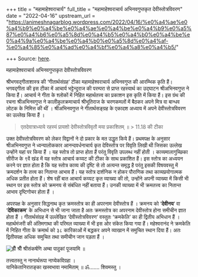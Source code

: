 +++
title = "महामाहेश्वराचार्य"
full_title = "महामाहेश्वराचार्य अभिनवगुप्तकृत देवीस्तोत्रविवरण"
date = "2022-04-16"
upstream_url = "https://animeshnagarblog.wordpress.com/2022/04/16/%e0%a4%ae%e0%a4%b9%e0%a4%be%e0%a4%ae%e0%a4%be%e0%a4%b9%e0%a5%87%e0%a4%b6%e0%a5%8d%e0%a4%b5%e0%a4%b0%e0%a4%be%e0%a4%9a%e0%a4%be%e0%a4%b0%e0%a5%8d%e0%a4%af-%e0%a4%85%e0%a4%ad%e0%a4%bf%e0%a4%a8%e0%a4%b5/"

+++
Source: [here](https://animeshnagarblog.wordpress.com/2022/04/16/%e0%a4%ae%e0%a4%b9%e0%a4%be%e0%a4%ae%e0%a4%be%e0%a4%b9%e0%a5%87%e0%a4%b6%e0%a5%8d%e0%a4%b5%e0%a4%b0%e0%a4%be%e0%a4%9a%e0%a4%be%e0%a4%b0%e0%a5%8d%e0%a4%af-%e0%a4%85%e0%a4%ad%e0%a4%bf%e0%a4%a8%e0%a4%b5/).

महामाहेश्वराचार्य अभिनवगुप्तकृत देवीस्तोत्रविवरण

श्रीभगवद्गीताशास्त्र की ‘गीतार्थसंग्रह’ टीका महामाहेश्वराचार्य अभिनवगुप्त की आरम्भिक कृति हैं। भगवद्गीता की इस टीका में आचार्य भट्टेन्दुराज की परम्परा से प्राप्त रहस्यार्थ का उद्घाटन श्रीअभिनवगुप्त ने किया हैं। आचार्य ने गीता के श्लोकों में निहित महार्थतत्त्व का प्रकाशन इस कृति में किया हैं। इस ग्रंथ की रचना श्रीअभिनवगुप्त ने कालीकुलक्रमाचार्य श्रीभूतिराज के चरणकमलों में बैठकर अपने मित्र वा बान्धव लोटक के निमित्त की थीं । श्रीअभिनवगुप्त ने गीतार्थसङ्ग्रह के एकादश अध्याय में अपने देवीस्तोत्रविवरण का उल्लेख किया हैं ।

> एतदेवात्राध्याये रहस्यं प्रायशो देवीस्तोत्रविवृतौ मया प्रकाशितम् ॥ >
> 11.18 की टीका  

उक्त देवीस्तोत्रविवरण को लेकर विद्वानों ने दो प्रकार के मत उद्धृत किये हैं। प्रथमपक्ष के अनुसार श्रीअभिनवगुप्त ने ध्वन्यालोककार आनन्दवर्धनाचार्य कृत देविस्तोत्र पर विवृति लिखी थी जिसका उल्लेख उन्होंने यहां पर किया हैं । यह स्तोत्र तो प्राप्त होता हैं परंतु विवृति उपलब्ध नहीं होती । काव्यमालागुच्छिका सीरीज के ९वें खंड में यह स्तोत्र आचार्य कय्यट की टीका के साथ प्रकाशित हैं। इस स्तोत्र का अध्ययन करने पर ज्ञात होता है कि यह स्तोत्र काव्य की दृष्टि से तो अत्यन्त समृद्ध है परंतु इसकी विषयवस्तु में क्रमदर्शन के तत्त्व का नितान्त आभाव हैं। यह स्तोत्र दार्शनिक न होकर पौराणिक तथा काव्यप्रयोगात्मक अधिक प्रतीत होता हैं। शेष रहीं बात आचार्य कय्यट कृत व्याख्या की तो, उन्होंने अपनी व्याख्या में किसी भी स्थान पर इस स्तोत्र को क्रमनय से संबंधित नहीं बताया हैं। उनकी व्याख्या में भी क्रमतत्त्व का नितान्त आभाव दृष्टिगोचर होता हैं ।

अपरपक्ष के अनुसार सिद्धनाथ कृत क्रमस्तोत्र का ही अपरनाम देवीस्तोत्र हैं । क्रमनय को ‘**देवीनय**‘ वा ‘**देविकाक्रम**‘ के अभिधान से भी जाना जाता है अतः क्रमस्तोत्र का अपरनाम देवीस्तोत्र होना समीचीन ज्ञात होता हैं । गीतार्थसंग्रह में उल्लेखित ‘देवीस्तोत्रविवरण’ वस्तुतः ‘क्रमकेलि’ का ही द्वितीय अभिधान हैं । महार्थमंजरी की अंतिमगाथा की परिमल व्याख्या में भी इस ओर संकेत किया गया हैं। महेश्वरानंद ने क्रमकेलि में निहित गीता के क्रमार्थ को ३८ कारिकाओं में बद्धकर अपने व्याखान में समुचित स्थान दिया हैं। अतः द्वितीयपक्ष अधिक समुचित तथा समीचीन जान पड़ता हैं ।

![ह्रीँ श्रीँ श्रीसंकर्षणि अम्बा पादुकां पूजयामि ॥](https://animeshnagarblog.files.wordpress.com/2022/04/img_1_16345651699693885934286857240105.jpg?w=300)

तत्त्वतस्तु न नानार्थरूपा नाप्येकविग्रहा ।  
यानिकेतानिरातङ्का खस्वभावा नमामिताम् ॥ ॐ……. शिवमस्तु ।

